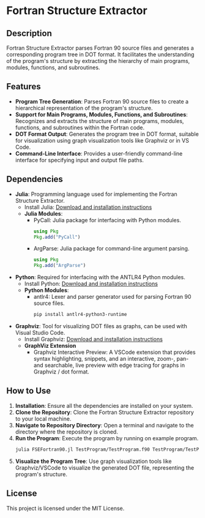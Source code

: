 # Fortran Structure Extractor

## Description
Fortran Structure Extractor parses Fortran 90 source files and generates a corresponding program tree in DOT format. It facilitates the understanding of the program's structure by extracting the hierarchy of main programs, modules, functions, and subroutines.

## Features
- **Program Tree Generation**: Parses Fortran 90 source files to create a hierarchical representation of the program's structure.
- **Support for Main Programs, Modules, Functions, and Subroutines**: Recognizes and extracts the structure of main programs, modules, functions, and subroutines within the Fortran code.
- **DOT Format Output**: Generates the program tree in DOT format, suitable for visualization using graph visualization tools like Graphviz or in VS Code.
- **Command-Line Interface**: Provides a user-friendly command-line interface for specifying input and output file paths.

## Dependencies
- **Julia**: Programming language used for implementing the Fortran Structure Extractor.
  - Install Julia: [Download and installation instructions](https://julialang.org/downloads/)
  - **Julia Modules**:
    - PyCall: Julia package for interfacing with Python modules.
      ```julia
      using Pkg
      Pkg.add("PyCall")
      ```
    - ArgParse: Julia package for command-line argument parsing.
      ```julia
      using Pkg
      Pkg.add("ArgParse")
      ```
- **Python**: Required for interfacing with the ANTLR4 Python modules.
  - Install Python: [Download and installation instructions](https://www.python.org/downloads/)
  - **Python Modules**:
    - antlr4: Lexer and parser generator used for parsing Fortran 90 source files.
      ```bash
      pip install antlr4-python3-runtime
      ```
- **Graphviz**: Tool for visualizing DOT files as graphs, can be used with Visual Studio Code.
  - Install Graphviz: [Download and installation instructions](https://graphviz.org/download/)
  - **GraphViz Extension**
    - Graphviz Interactive Preview: A VSCode extension that provides syntax highlighting, snippets, and an interactive, zoom-, pan- and searchable, live preview with edge tracing for graphs in Graphviz / dot format.

## How to Use
1. **Installation**: Ensure all the dependencies are installed on your system.
2. **Clone the Repository**: Clone the Fortran Structure Extractor repository to your local machine.
3. **Navigate to Repository Directory**: Open a terminal and navigate to the directory where the repository is cloned.
4. **Run the Program**: Execute the program by running on example program.
   ```bash
   julia FSEFortran90.jl TestProgram/TestProgram.f90 TestProgram/TestProgram.f90 TestProgram/TestProgramStructure.dot
5. **Visualize the Program Tree**: Use graph visualization tools like Graphviz/VSCode to visualize the generated DOT file, representing the program's structure.

## License
This project is licensed under the MIT License.
